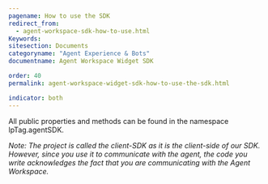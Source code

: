 ```yaml
---
pagename: How to use the SDK
redirect_from:
  - agent-workspace-sdk-how-to-use.html
Keywords:
sitesection: Documents
categoryname: "Agent Experience & Bots"
documentname: Agent Workspace Widget SDK

order: 40
permalink: agent-workspace-widget-sdk-how-to-use-the-sdk.html

indicator: both
---
```


All public properties and methods can be found in the namespace lpTag.agentSDK.

*Note: The project is called the client-SDK as it is the client-side of our SDK. However, since you use it to communicate with the agent, the code you write acknowledges the fact that you are communicating with the Agent Workspace.*
